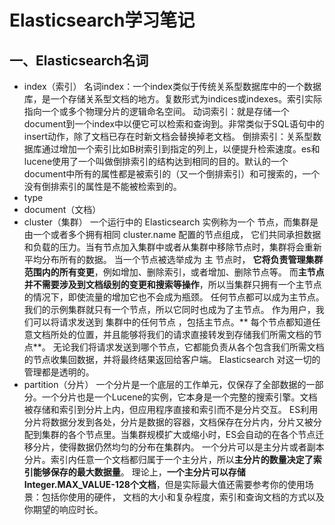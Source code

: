 # Elasticsearch学习笔记
## 一、Elasticsearch名词
* index（索引）
 名词index：一个index类似于传统关系型数据库中的一个数据库，是一个存储关系型文档的地方。复数形式为indices或indexes。索引实际指向一个或多个物理分片的逻辑命名空间。
动词索引：就是存储一个document到一个index中以便它可以检索和查询到。非常类似于SQL语句中的insert动作，除了文档已存在时新文档会替换掉老文档。
倒排索引：关系型数据库通过增加一个索引比如B树索引到指定的列上，以便提升检索速度。es和lucene使用了一个叫做倒排索引的结构达到相同的目的。默认的一个document中所有的属性都是被索引的（又一个倒排索引）和可搜索的，一个没有倒排索引的属性是不能被检索到的。
* type
* document（文档）
* cluster（集群）
  一个运行中的 Elasticsearch 实例称为一个 节点，而集群是由一个或者多个拥有相同 cluster.name 配置的节点组成， 它们共同承担数据和负载的压力。当有节点加入集群中或者从集群中移除节点时，集群将会重新平均分布所有的数据。
当一个节点被选举成为 主 节点时， **它将负责管理集群范围内的所有变更**，例如增加、删除索引，或者增加、删除节点等。 而**主节点并不需要涉及到文档级别的变更和搜索等操作**，所以当集群只拥有一个主节点的情况下，即使流量的增加它也不会成为瓶颈。 任何节点都可以成为主节点。我们的示例集群就只有一个节点，所以它同时也成为了主节点。
作为用户，我们可以将请求发送到 集群中的任何节点 ，包括主节点。** 每个节点都知道任意文档所处的位置，并且能够将我们的请求直接转发到存储我们所需文档的节点**。 无论我们将请求发送到哪个节点，它都能负责从各个包含我们所需文档的节点收集回数据，并将最终结果返回给客户端。 Elasticsearch 对这一切的管理都是透明的。
* partition（分片）
 一个分片是一个底层的工作单元，仅保存了全部数据的一部分。一个分片也是一个Lucene的实例，它本身是一个完整的搜索引擎。文档被存储和索引到分片上内，但应用程序直接和索引而不是分片交互。
ES利用分片将数据分发到各处，分片是数据的容器，文档保存在分片内，分片又被分配到集群的各个节点里。当集群规模扩大或缩小时，ES会自动的在各个节点迁移分片，使得数据仍然均匀的分布在集群内。
一个分片可以是主分片或者副本分片。索引内任意一个文档都归属于一个主分片，所以**主分片的数量决定了索引能够保存的最大数据量**。
理论上，**一个主分片可以存储Integer.MAX_VALUE-128个文档**，但是实际最大值还需要参考你的使用场景：包括你使用的硬件， 文档的大小和复杂程度，索引和查询文档的方式以及你期望的响应时长。
